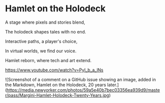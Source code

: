 # Hamlet on the Holodeck

A stage where pixels and stories blend,

The holodeck shapes tales with no end.

Interactive paths, a player's choice,

In virtual worlds, we find our voice.

Hamlet reborn, where tech and art extend.

https://www.youtube.com/watch?v=PyI_b_a_lNs

![Screenshot of a comment on a GitHub issue showing an image, added in the Markdown, Hamlet on the Holodeck, 20 years later.] (https://media.newyorker.com/photos/59a5e40b7bec03356ea939d9/master/pass/Margini-Hamlet-Holodeck-Twenty-Years.jpg)
